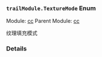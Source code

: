 ### `trailModule.TextureMode` Enum



Module: [cc](../modules/cc.md)
Parent Module: [cc](../modules/cc.md)


纹理填充模式



### Details

